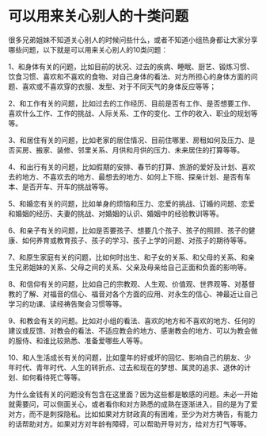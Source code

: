 # 可以用来关心别人的十类问题



<p>很多兄弟姐妹不知道关心别人的时候问些什么，或者不知道小组热身都让大家分享哪些问题，以下就是可以用来关心别人的10类问题：</p>

<p>1、和身体有关的问题，比如目前的状况、过去的疾病、睡眠、厨艺、锻炼习惯、饮食习惯、喜欢和不喜欢的食物、对自己身体的看法、对方所担心的身体方面的问题、喜欢或不喜欢穿的衣服、发型、对于不同天气的身体反应等等；</p>

<p>2、和工作有关的问题，比如过去的工作经历、目前是否有工作、是否想要工作、喜欢什么工作、工作的挑战、人际关系、工作的变化、工作的收入、职业的规划等等。</p>

<p>3、和居住有关的问题，比如老家的居住情况、目前住哪里、房租如何及压力、是否买房、搬家、装修、邻里关系、月供和月供的压力、未来居住的打算等等。</p>

<p>4、和出行有关的问题，比如假期的安排、春节的打算、旅游的爱好及计划、喜欢去的地方、不喜欢去的地方、最想去的地方、如何上下班、探亲计划、是否有车本、是否开车、开车的挑战等等。</p>

<p>5、和婚恋有关的问题，比如单身的烦恼和压力、恋爱的挑战、订婚的问题、恋爱和婚姻的经历、夫妻的挑战、对婚姻的认识、婚姻中的经验教训等等。</p>

<p>6、和亲子有关的问题，比如是否要孩子、想要几个孩子、孩子的照顾、孩子的健康、如何养育或教育孩子、孩子的学习、孩子上学的问题、对孩子的期待等等。</p>

<p>7、和原生家庭有关的问题，比如何时出生、和子女的关系、和父母的关系、和亲生兄弟姐妹的关系、父母之间的关系、父亲及母亲给自己正面和负面的影响等。</p>

<p>8、和信仰有关的问题，比如自己的宗教观、人生观、价值观、世界观等、对基督教的了解、对福音的信心、福音对各个方面的应用、对永生的信心、神最近让自己学习的功课、读经祷告聚会习惯等等。</p>

<p>9、和教会有关的问题。比如对小组的看法、喜欢的地方和不喜欢的地方、任何的建议或反馈、对教会的看法、不适应教会的地方、感谢教会的地方、可以为教会做的服侍、和谁比较熟悉、准备爱哪些人等等。</p>

<p>10、和人生活成长有关的问题，比如童年的好或坏的回忆、影响自己的朋友、少年时代、青年时代、人生的转折点、过去和现在的梦想、属灵的追求、退休的计划、如何看待死亡等等。</p>

<p>为什么金钱有关的问题没有包含在这里面？因为这些都是敏感的问题。未必一开始就需要问，可以侧面关心，或者看你和对方熟悉的成熟在逐渐进入，目的是为了爱对方，而不是刺探隐私。比如如果对方财政真的有困难，至少为对方祷告，有能力的话帮助对方。如果对方对年龄有障碍，可以帮助开导对方，给对方打气等等。</p>